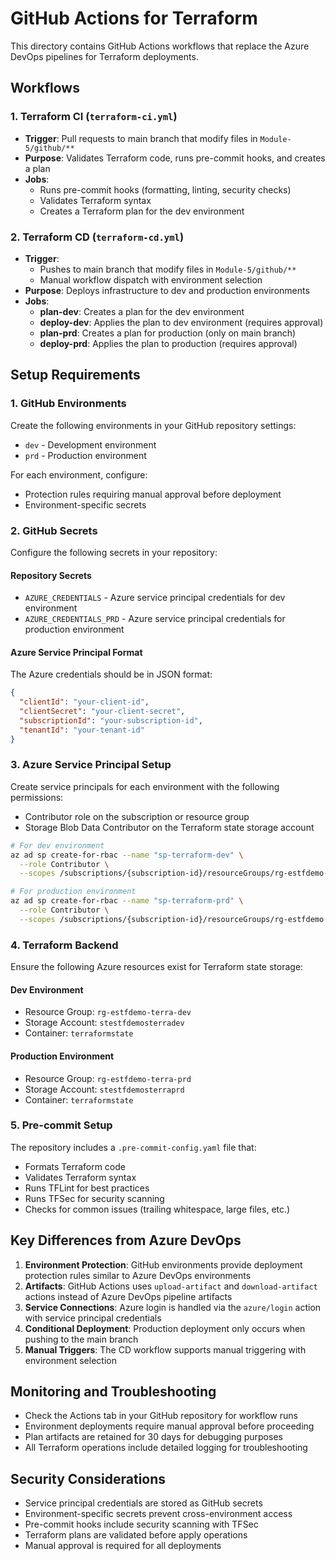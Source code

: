 # GitHub Actions for Terraform

This directory contains GitHub Actions workflows that replace the Azure DevOps pipelines for Terraform deployments.

## Workflows

### 1. Terraform CI (`terraform-ci.yml`)
- **Trigger**: Pull requests to main branch that modify files in `Module-5/github/**`
- **Purpose**: Validates Terraform code, runs pre-commit hooks, and creates a plan
- **Jobs**:
  - Runs pre-commit hooks (formatting, linting, security checks)
  - Validates Terraform syntax
  - Creates a Terraform plan for the dev environment

### 2. Terraform CD (`terraform-cd.yml`)
- **Trigger**: 
  - Pushes to main branch that modify files in `Module-5/github/**`
  - Manual workflow dispatch with environment selection
- **Purpose**: Deploys infrastructure to dev and production environments
- **Jobs**:
  - **plan-dev**: Creates a plan for the dev environment
  - **deploy-dev**: Applies the plan to dev environment (requires approval)
  - **plan-prd**: Creates a plan for production (only on main branch)
  - **deploy-prd**: Applies the plan to production (requires approval)

## Setup Requirements

### 1. GitHub Environments
Create the following environments in your GitHub repository settings:
- `dev` - Development environment
- `prd` - Production environment

For each environment, configure:
- Protection rules requiring manual approval before deployment
- Environment-specific secrets

### 2. GitHub Secrets
Configure the following secrets in your repository:

#### Repository Secrets
- `AZURE_CREDENTIALS` - Azure service principal credentials for dev environment
- `AZURE_CREDENTIALS_PRD` - Azure service principal credentials for production environment

#### Azure Service Principal Format
The Azure credentials should be in JSON format:
```json
{
  "clientId": "your-client-id",
  "clientSecret": "your-client-secret",
  "subscriptionId": "your-subscription-id",
  "tenantId": "your-tenant-id"
}
```

### 3. Azure Service Principal Setup
Create service principals for each environment with the following permissions:
- Contributor role on the subscription or resource group
- Storage Blob Data Contributor on the Terraform state storage account

```bash
# For dev environment
az ad sp create-for-rbac --name "sp-terraform-dev" \
  --role Contributor \
  --scopes /subscriptions/{subscription-id}/resourceGroups/rg-estfdemo-terra-dev

# For production environment
az ad sp create-for-rbac --name "sp-terraform-prd" \
  --role Contributor \
  --scopes /subscriptions/{subscription-id}/resourceGroups/rg-estfdemo-terra-prd
```

### 4. Terraform Backend
Ensure the following Azure resources exist for Terraform state storage:

#### Dev Environment
- Resource Group: `rg-estfdemo-terra-dev`
- Storage Account: `stestfdemosterradev`
- Container: `terraformstate`

#### Production Environment
- Resource Group: `rg-estfdemo-terra-prd`
- Storage Account: `stestfdemosterraprd`
- Container: `terraformstate`

### 5. Pre-commit Setup
The repository includes a `.pre-commit-config.yaml` file that:
- Formats Terraform code
- Validates Terraform syntax
- Runs TFLint for best practices
- Runs TFSec for security scanning
- Checks for common issues (trailing whitespace, large files, etc.)

## Key Differences from Azure DevOps

1. **Environment Protection**: GitHub environments provide deployment protection rules similar to Azure DevOps environments
2. **Artifacts**: GitHub Actions uses `upload-artifact` and `download-artifact` actions instead of Azure DevOps pipeline artifacts
3. **Service Connections**: Azure login is handled via the `azure/login` action with service principal credentials
4. **Conditional Deployment**: Production deployment only occurs when pushing to the main branch
5. **Manual Triggers**: The CD workflow supports manual triggering with environment selection

## Monitoring and Troubleshooting

- Check the Actions tab in your GitHub repository for workflow runs
- Environment deployments require manual approval before proceeding
- Plan artifacts are retained for 30 days for debugging purposes
- All Terraform operations include detailed logging for troubleshooting

## Security Considerations

- Service principal credentials are stored as GitHub secrets
- Environment-specific secrets prevent cross-environment access
- Pre-commit hooks include security scanning with TFSec
- Terraform plans are validated before apply operations
- Manual approval is required for all deployments

